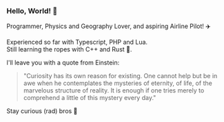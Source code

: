 ### **Hello, World! 👋**


Programmer, Physics and Geography Lover, and aspiring Airline Pilot! ✈️

Experienced so far with Typescript, PHP and Lua.\
Still learning the ropes with C++ and Rust 🦀.

I'll leave you with a quote from Einstein:

> "Curiosity has its own reason for existing. One cannot help but be in awe when he contemplates the mysteries of eternity, of life, of the marvelous structure of reality. It is enough if one tries merely to comprehend a little of this mystery every day."

Stay curious (rad) bros 🤘
